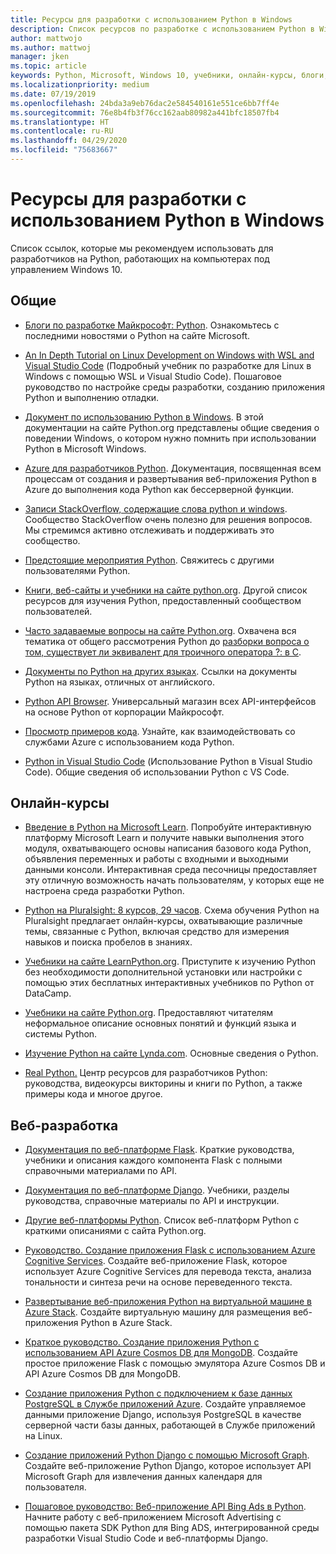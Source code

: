 ```yaml
---
title: Ресурсы для разработки с использованием Python в Windows
description: Список ресурсов по разработке с использованием Python в Windows.
author: mattwojo
ms.author: mattwoj
manager: jken
ms.topic: article
keywords: Python, Microsoft, Windows 10, учебники, онлайн-курсы, блоги, события
ms.localizationpriority: medium
ms.date: 07/19/2019
ms.openlocfilehash: 24bda3a9eb76dac2e584540161e551ce6bb7ff4e
ms.sourcegitcommit: 76e8b4fb3f76cc162aab80982a441bfc18507fb4
ms.translationtype: HT
ms.contentlocale: ru-RU
ms.lasthandoff: 04/29/2020
ms.locfileid: "75683667"
---
```

# <a name="resources-for-developing-with-python-on-windows"></a>Ресурсы для разработки с использованием Python в Windows

Список ссылок, которые мы рекомендуем использовать для разработчиков на Python, работающих на компьютерах под управлением Windows 10.

## <a name="general"></a>Общие

- [Блоги по разработке Майкрософт: Python](https://devblogs.microsoft.com/python/). Ознакомьтесь с последними новостями о Python на сайте Microsoft.

- [An In Depth Tutorial on Linux Development on Windows with WSL and Visual Studio Code](https://devblogs.microsoft.com/commandline/an-in-depth-tutorial-on-linux-development-on-windows-with-wsl-and-visual-studio-code/) (Подробный учебник по разработке для Linux в Windows с помощью WSL и Visual Studio Code). Пошаговое руководство по настройке среды разработки, созданию приложения Python и выполнению отладки.

- [Документ по использованию Python в Windows](https://docs.python.org/3/using/windows.html). В этой документации на сайте Python.org представлены общие сведения о поведении Windows, о котором нужно помнить при использовании Python в Microsoft Windows.

- [Azure для разработчиков Python](https://docs.microsoft.com/azure/python/). Документация, посвященная всем процессам от создания и развертывания веб-приложения Python в Azure до выполнения кода Python как бессерверной функции.

- [Записи StackOverflow, содержащие слова python и windows](https://stackoverflow.com/questions/4750806/how-do-i-install-pip-on-windows/12476379). Сообщество StackOverflow очень полезно для решения вопросов. Мы стремимся активно отслеживать и поддерживать это сообщество.

- [Предстоящие мероприятия Python](https://www.python.org/events/python-events). Свяжитесь с другими пользователями Python.

- [Книги, веб-сайты и учебники на сайте python.org](https://wiki.python.org/moin/BeginnersGuide/Programmers). Другой список ресурсов для изучения Python, предоставленный сообществом пользователей.

- [Часто задаваемые вопросы на сайте Python.org](https://docs.python.org/3/faq/). Охвачена вся тематика от общего рассмотрения Python до [разборки вопроса о том, существует ли эквивалент для троичного оператора ?: в C](https://docs.python.org/3/faq/programming.html#is-there-an-equivalent-of-c-s-ternary-operator).

- [Документы по Python на других языках](https://wiki.python.org/moin/Languages). Ссылки на документы Python на языках, отличных от английского.

- [Python API Browser](https://docs.microsoft.com/python/api/?view=azure-python). Универсальный магазин всех API-интерфейсов на основе Python от корпорации Майкрософт.

- [Просмотр примеров кода](https://azure.microsoft.com/resources/samples/?platform=python&sort=0). Узнайте, как взаимодействовать со службами Azure с использованием кода Python.

- [Python in Visual Studio Code](https://code.visualstudio.com/docs/languages/python) (Использование Python в Visual Studio Code). Общие сведения об использовании Python с VS Code.

## <a name="online-courses"></a>Онлайн-курсы

- [Введение в Python на Microsoft Learn](https://docs.microsoft.com/learn/modules/intro-to-python/). Попробуйте интерактивную платформу Microsoft Learn и получите навыки выполнения этого модуля, охватывающего основы написания базового кода Python, объявления переменных и работы с входными и выходными данными консоли. Интерактивная среда песочницы предоставляет эту отличную возможность начать пользователям, у которых еще не настроена среда разработки Python.

- [Python на Pluralsight: 8 курсов, 29 часов](https://app.pluralsight.com/paths/skills/python). Схема обучения Python на Pluralsight предлагает онлайн-курсы, охватывающие различные темы, связанные с Python, включая средство для измерения навыков и поиска пробелов в знаниях.

- [Учебники на сайте LearnPython.org](https://www.learnpython.org/). Приступите к изучению Python без необходимости дополнительной установки или настройки с помощью этих бесплатных интерактивных учебников по Python от DataCamp.

- [Учебники на сайте Python.org](https://docs.python.org/3/tutorial/index.html). Предоставляют читателям неформальное описание основных понятий и функций языка и системы Python.

- [Изучение Python на сайте Lynda.com](https://www.lynda.com/Python-tutorials/Learning-Python/661773-2.html). Основные сведения о Python.

- [Real Python.](https://realpython.com/) Центр ресурсов для разработчиков Python: руководства, видеокурсы викторины и книги по Python, а также примеры кода и многое другое.

## <a name="web-development"></a>Веб-разработка

- [Документация по веб-платформе Flask](https://flask.palletsprojects.com/en/1.1.x/). Краткие руководства, учебники и описания каждого компонента Flask с полными справочными материалами по API.

- [Документация по веб-платформе Django](https://docs.djangoproject.com/en/2.2/). Учебники, разделы руководства, справочные материалы по API и инструкции.

- [Другие веб-платформы Python](https://wiki.python.org/moin/WebFrameworks). Список веб-платформ Python с краткими описаниями с сайта Python.org.

- [Руководство. Создание приложения Flask с использованием Azure Cognitive Services](https://docs.microsoft.com/azure/cognitive-services/translator/tutorial-build-flask-app-translation-synthesis). Создайте веб-приложение Flask, которое использует Azure Cognitive Services для перевода текста, анализа тональности и синтеза речи на основе переведенного текста.

- [Развертывание веб-приложения Python на виртуальной машине в Azure Stack](https://docs.microsoft.com/azure-stack/user/azure-stack-dev-start-howto-vm-python). Создайте виртуальную машину для размещения веб-приложения Python в Azure Stack.

- [Краткое руководство. Создание приложения Python с использованием API Azure Cosmos DB для MongoDB](https://docs.microsoft.com/azure/cosmos-db/create-mongodb-flask). Создайте простое приложение Flask с помощью эмулятора Azure Cosmos DB и API Azure Cosmos DB для MongoDB.

- [Создание приложения Python с подключением к базе данных PostgreSQL в Службе приложений Azure](https://docs.microsoft.com/azure/app-service/containers/tutorial-python-postgresql-app). Создайте управляемое данными приложение Django, используя PostgreSQL в качестве серверной части базы данных, работающей в Службе приложений на Linux.

- [Создание приложений Python Django с помощью Microsoft Graph](https://docs.microsoft.com/graph/tutorials/python). Создайте веб-приложение Python Django, которое использует API Microsoft Graph для извлечения данных календаря для пользователя.

- [Пошаговое руководство: Веб-приложение API Bing Ads в Python](https://docs.microsoft.com/advertising/guides/walkthrough-web-application-python?view=bingads-13). Начните работу с веб-приложением Microsoft Advertising с помощью пакета SDK Python для Bing ADS, интегрированной среды разработки Visual Studio Code и веб-платформы Django.
